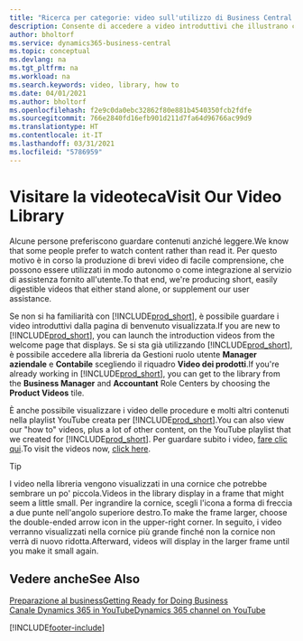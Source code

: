 ```yaml
---
title: "Ricerca per categorie: video sull'utilizzo di Business Central | Documenti Microsoft"
description: Consente di accedere a video introduttivi che illustrano come eseguire le attività comuni.
author: bholtorf
ms.service: dynamics365-business-central
ms.topic: conceptual
ms.devlang: na
ms.tgt_pltfrm: na
ms.workload: na
ms.search.keywords: video, library, how to
ms.date: 04/01/2021
ms.author: bholtorf
ms.openlocfilehash: f2e9c0da0ebc32862f80e881b4540350fcb2fdfe
ms.sourcegitcommit: 766e2840fd16efb901d211d7fa64d96766ac99d9
ms.translationtype: HT
ms.contentlocale: it-IT
ms.lasthandoff: 03/31/2021
ms.locfileid: "5786959"
---
```

# <a name="visit-our-video-library"></a><span data-ttu-id="79854-103">Visitare la videoteca</span><span class="sxs-lookup"><span data-stu-id="79854-103">Visit Our Video Library</span></span>

<span data-ttu-id="79854-104">Alcune persone preferiscono guardare contenuti anziché leggere.</span><span class="sxs-lookup"><span data-stu-id="79854-104">We know that some people prefer to watch content rather than read it.</span></span> <span data-ttu-id="79854-105">Per questo motivo è in corso la produzione di brevi video di facile comprensione, che possono essere utilizzati in modo autonomo o come integrazione al servizio di assistenza fornito all'utente.</span><span class="sxs-lookup"><span data-stu-id="79854-105">To that end, we're producing short, easily digestible videos that either stand alone, or supplement our user assistance.</span></span>  

<span data-ttu-id="79854-106">Se non si ha familiarità con [!INCLUDE[prod_short](includes/prod_short.md)], è possibile guardare i video introduttivi dalla pagina di benvenuto visualizzata.</span><span class="sxs-lookup"><span data-stu-id="79854-106">If you are new to [!INCLUDE[prod_short](includes/prod_short.md)], you can launch the introduction videos from the welcome page that displays.</span></span> <span data-ttu-id="79854-107">Se si sta già utilizzando [!INCLUDE[prod_short](includes/prod_short.md)], è possibile accedere alla libreria da Gestioni ruolo utente **Manager aziendale** e **Contabile** scegliendo il riquadro **Video dei prodotti**.</span><span class="sxs-lookup"><span data-stu-id="79854-107">If you're already working in [!INCLUDE[prod_short](includes/prod_short.md)], you can get to the library from the **Business Manager** and **Accountant** Role Centers by choosing the **Product Videos** tile.</span></span>  

<span data-ttu-id="79854-108">È anche possibile visualizzare i video delle procedure e molti altri contenuti nella playlist YouTube creata per [!INCLUDE[prod_short](includes/prod_short.md)].</span><span class="sxs-lookup"><span data-stu-id="79854-108">You can also view our "how to" videos, plus a lot of other content, on the YouTube playlist that we created for [!INCLUDE[prod_short](includes/prod_short.md)].</span></span> <span data-ttu-id="79854-109">Per guardare subito i video, [fare clic qui](https://go.microsoft.com/fwlink/?linkid=851533).</span><span class="sxs-lookup"><span data-stu-id="79854-109">To visit the videos now, [click here](https://go.microsoft.com/fwlink/?linkid=851533).</span></span>

> [!Tip]  
> <span data-ttu-id="79854-110">I video nella libreria vengono visualizzati in una cornice che potrebbe sembrare un po' piccola.</span><span class="sxs-lookup"><span data-stu-id="79854-110">Videos in the library display in a frame that might seem a little small.</span></span> <span data-ttu-id="79854-111">Per ingrandire la cornice, scegli l'icona a forma di freccia a due punte nell'angolo superiore destro.</span><span class="sxs-lookup"><span data-stu-id="79854-111">To make the frame larger, choose the double-ended arrow icon in the upper-right corner.</span></span> <span data-ttu-id="79854-112">In seguito, i video verranno visualizzati nella cornice più grande finché non la cornice non verrà di nuovo ridotta.</span><span class="sxs-lookup"><span data-stu-id="79854-112">Afterward, videos will display in the larger frame until you make it small again.</span></span>

## <a name="see-also"></a><span data-ttu-id="79854-113">Vedere anche</span><span class="sxs-lookup"><span data-stu-id="79854-113">See Also</span></span>

[<span data-ttu-id="79854-114">Preparazione al business</span><span class="sxs-lookup"><span data-stu-id="79854-114">Getting Ready for Doing Business</span></span>](ui-get-ready-business.md)  
[<span data-ttu-id="79854-115">Canale Dynamics 365 in YouTube</span><span class="sxs-lookup"><span data-stu-id="79854-115">Dynamics 365 channel on YouTube</span></span>](https://www.youtube.com/channel/UCJGCg4rB3QSs8y_1FquelBQ)  


[!INCLUDE[footer-include](includes/footer-banner.md)]